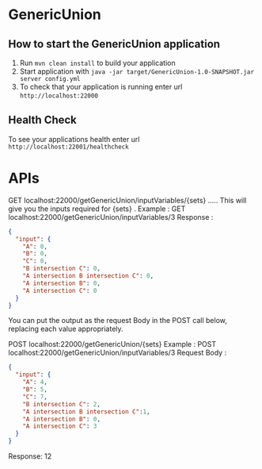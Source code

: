 # GenericUnion

How to start the GenericUnion application
---

1. Run `mvn clean install` to build your application
1. Start application with `java -jar target/GenericUnion-1.0-SNAPSHOT.jar server config.yml`
1. To check that your application is running enter url `http://localhost:22000`

Health Check
---

To see your applications health enter url `http://localhost:22001/healthcheck`

# APIs
GET localhost:22000/getGenericUnion/inputVariables/{sets}
..... This will give you the inputs required for {sets} .
Example : GET localhost:22000/getGenericUnion/inputVariables/3
Response : 
```json
{
  "input": {
    "A": 0,
    "B": 0,
    "C": 0,
    "B intersection C": 0,
    "A intersection B intersection C": 0,
    "A intersection B": 0,
    "A intersection C": 0
  }
} 
```

You can put the output as the request Body in the POST call below, replacing each value appropriately.

POST localhost:22000/getGenericUnion/{sets}
Example : POST localhost:22000/getGenericUnion/inputVariables/3
Request Body : 
```json
{
  "input": {
    "A": 4,
    "B": 5,
    "C": 7,
    "B intersection C": 2,
    "A intersection B intersection C":1,
    "A intersection B": 0,
    "A intersection C": 3
  }
}
```
Response: 12


